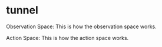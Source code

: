 # tunnel

Observation Space:
This is how the observation space works.

Action Space:
This is how the action space works.
